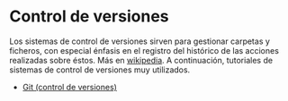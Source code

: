 # Control de versiones

Los sistemas de control de versiones sirven para gestionar carpetas y ficheros, con especial énfasis en el registro del histórico de las acciones realizadas sobre éstos. Más en [wikipedia](https://es.wikipedia.org/wiki/Control_de_versiones). A continuación, tutoriales de sistemas de control de versiones muy utilizados.

* [Git (control de versiones)](git.md)
